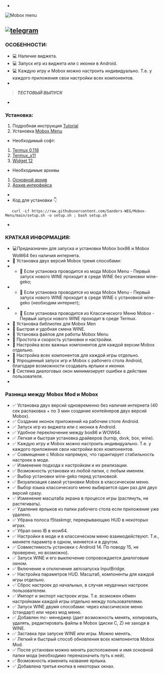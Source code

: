 
- 
![Mobox menu](https://github.com/Sanders-WEG/Dop-img/blob/main/menu_1.png)

<div align="left">

[![telegram](https://img.shields.io/badge/Telegram-2CA5E0?logo=telegram&logoColor=white)](https://t.me/weg_mod_mobox)
- 
### ОСОБЕННОСТИ:
- :computer: Наличие виджета.
- :computer: Запуск игр из виджета или с иконки в Android.
- :computer: Каждую игру и Mobox можно настроить индивидуально. Т.е. у каждого приложения свои настройки всех компонентов.
- 
> ***ТЕСТОВЫЙ ВЫПУСК***
- 
### Установка:
1. Подробная инструкция [Tutorial](https://t.me/weg_mod_mobox)
2. Установка [Mobox Menu](https://t.me/weg_mod_mobox/11)
- Необходимый софт:
1. [Termux 0.118](https://t.me/weg_mod_mobox/12/136)
2. [Termux_x11](https://t.me/weg_mod_mobox/12/137)
3. [Widget 12](https://t.me/weg_mod_mobox/12/138)
- Необходимые архивы
1. [Основной архив](https://t.me/weg_mod_mobox/12/1191)
2. [Архив интерфейса](https://t.me/weg_mod_mobox/12/1227)
- 
- Код для установки 👇
```
   curl -Lf https://raw.githubusercontent.com/Sanders-WEG/Mobox-Menu/main/setup.sh -o setup.sh ; bash setup.sh
```
- 
### КРАТКАЯ ИНФОРМАЦИЯ:
- :computer:Предназначен для запуска и установки Mobox box86 и Mobox WoW64 без наличия интернета.
- 🧿 Установка двух версий Mobox тремя способами:
- - 📍 Если установка проводится из мода Mobox Menu - Первый запуск нового WINE проходит в среде WINE без установки wine-geko;
- - 📍 Если установка проводится из мода Mobox Menu - Первый запуск нового WINE проходит в среде WINE с установкой wine-geko (необходим интернет);
- - 📍 Если установка проводится из Классического Меню Mobox - Первый запуск нового WINE проходит в среде Termux.
- 🧿 Установка библиотек для Mobox Men
- 🧿 Быстрая и удобная смена WINE.
- 🧿 Установка файлов для работы Mobox Menu
- 🧿 Простота и скорость установки и настройки.
- 🧿 Настройка всех важных компонентов для каждой версии Mobox отдельно.
- 🧿 Настройка всех компонентов для каждой игры отдельно.
- 🧿 Упрощенный запуск игр и Mobox с рабочего стола Android, благодаря возможности создавать ярлыки и иконки.
- 🧿 Система диалоговых окон минимизирует ошибки в действии пользователя.
- 
 ### Разница между Mobox Mod и Mobox
- ✅ Установка двух версий одновременно без наличия интернета (40 сек распаковка + по 3 мин создание контейнеров двух версий Mobox).
- ✅ Создание иконок приложений на рабочем столе Android.
- ✅ Запуск игр из виджета или с иконки в Android.
- ✅ Удобное переключение между box86 и WOW64.
- ✅ Легкая и быстрая установка драйверов (turnip, dxvk, box, wine).
- ✅ Каждую игру и Mobox можно настроить индивидуально. Т.е. у каждого приложения свои настройки всех компонентов.
- ✅ Совмещение с Mobox напрямую, что гарантирует стабильность настроек в моде.
- ✅ Изменение подхода к настройкам и их реализации.
- ✅ Возможность установки из любой папки, с любым именем.
- ✅ Выбор установки wine-geko перед установкой.
- ✅ Визуализация самой установки Mobox в классическом меню.
- ✅ Выбор языка классического меню выбирается один раз для двух версий сразу.
- ✅ Изменение масштаба экрана в процессе игры (растянуть, не растягивать).
- ✅ Удаление ярлыков из папки рабочего стола если приложение уже удалено.
- ✅ Убрана полоса f5taskmgr, перекрывающаю HUD в некоторых играх.
- ✅ Убрал окно IB в wow64.
- ✅ Настройки в моде и в классическом меню взаимодействуют. Т.е., меняете параметр в одном, меняется и в другом.
- ✅ Совместимость установки с Android 14. По поводу 15, не проверено, но возможно).
- ✅ Запуск WINE и его выключение сопровождается диалоговым окном.
- ✅ Включение и отключение автозапуска InputBridge.
- ✅ Настройка параметров HUD. Масштаб, компоненты для каждой игры отдельно.
- ✅ Сброс настроек до начальных, в случае неудачных настроек пользователем.
- ✅ Импорт и экспорт настроек игры. Т.е. возможен обмен настройками каждой игры отдельно между пользователями.
- ✅ Запуск WINE двумя способами: через классическое меню (стандарт) или через мод меню.
- ✅ Добавлен mc- менеджер (дает возможность менять, копировать, удалять, редактировать файлы в Mobox (диски C, Z) не заходя в WINE.
- ✅ Заставка при запуске WINE или игры. Можно менять.
- ✅ Легкий и быстрый способ обновления всех компонентов Mobox Mod.
- ✅ После установки можно менять расположение и имя основной папки мода (необходимо переназначить путь к ней).
- ✅ Возможность изменить название ярлыка.
- ✅ Добавлена третья кнопка в некоторых окнах.



